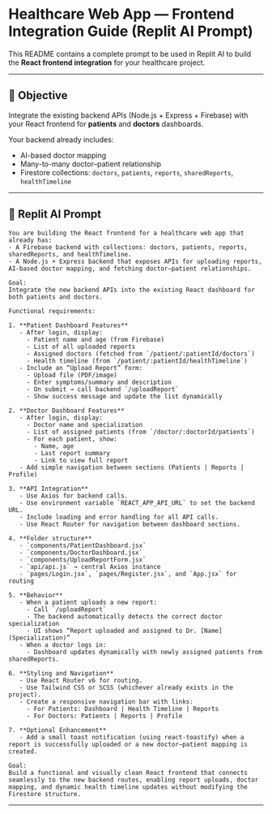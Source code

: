 # Healthcare Web App — Frontend Integration Guide (Replit AI Prompt)

This README contains a complete prompt to be used in Replit AI to build the **React frontend integration** for your healthcare project.

---

## 🎯 **Objective**

Integrate the existing backend APIs (Node.js + Express + Firebase) with your React frontend for **patients** and **doctors** dashboards.

Your backend already includes:

- AI-based doctor mapping
- Many-to-many doctor–patient relationship
- Firestore collections: `doctors`, `patients`, `reports`, `sharedReports`, `healthTimeline`

---

## 🧠 **Replit AI Prompt**

```
You are building the React frontend for a healthcare web app that already has:
- A Firebase backend with collections: doctors, patients, reports, sharedReports, and healthTimeline.
- A Node.js + Express backend that exposes APIs for uploading reports, AI-based doctor mapping, and fetching doctor–patient relationships.

Goal:
Integrate the new backend APIs into the existing React dashboard for both patients and doctors.

Functional requirements:

1. **Patient Dashboard Features**
   - After login, display:
     - Patient name and age (from Firebase)
     - List of all uploaded reports
     - Assigned doctors (fetched from `/patient/:patientId/doctors`)
     - Health timeline (from `/patient/:patientId/healthTimeline`)
   - Include an “Upload Report” form:
     - Upload file (PDF/image)
     - Enter symptoms/summary and description
     - On submit → call backend `/uploadReport`
     - Show success message and update the list dynamically

2. **Doctor Dashboard Features**
   - After login, display:
     - Doctor name and specialization
     - List of assigned patients (from `/doctor/:doctorId/patients`)
     - For each patient, show:
       - Name, age
       - Last report summary
       - Link to view full report
   - Add simple navigation between sections (Patients | Reports | Profile)

3. **API Integration**
   - Use Axios for backend calls.
   - Use environment variable `REACT_APP_API_URL` to set the backend URL.
   - Include loading and error handling for all API calls.
   - Use React Router for navigation between dashboard sections.

4. **Folder structure**
   - `components/PatientDashboard.jsx`
   - `components/DoctorDashboard.jsx`
   - `components/UploadReportForm.jsx`
   - `api/api.js` → central Axios instance
   - `pages/Login.jsx`, `pages/Register.jsx`, and `App.jsx` for routing

5. **Behavior**
   - When a patient uploads a new report:
     - Call `/uploadReport`
     - The backend automatically detects the correct doctor specialization
     - UI shows “Report uploaded and assigned to Dr. [Name] (Specialization)”
   - When a doctor logs in:
     - Dashboard updates dynamically with newly assigned patients from sharedReports.

6. **Styling and Navigation**
   - Use React Router v6 for routing.
   - Use Tailwind CSS or SCSS (whichever already exists in the project).
   - Create a responsive navigation bar with links:
     - For Patients: Dashboard | Health Timeline | Reports
     - For Doctors: Patients | Reports | Profile

7. **Optional Enhancement**
   - Add a small toast notification (using react-toastify) when a report is successfully uploaded or a new doctor–patient mapping is created.

Goal:
Build a functional and visually clean React frontend that connects seamlessly to the new backend routes, enabling report uploads, doctor mapping, and dynamic health timeline updates without modifying the Firestore structure.
```

---
